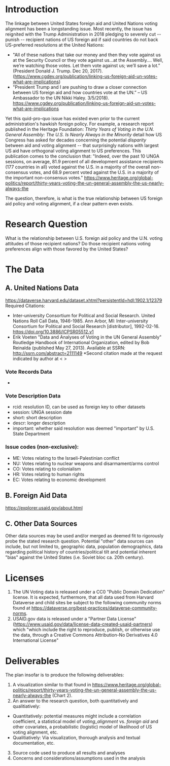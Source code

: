 
# Introduction

The linkage between United States foreign aid and United Nations voting alignment has been a longstanding issue. Most recently, the issue has reignited with the Trump Administration in 2018 pledging to severely cut -- punish -- recipient nations of US foreign aid if said countries do not back US-preferred resolutions at the United Nations: 


- "All of these nations that take our money and then they vote against us at the Security Council or they vote against us…at the Assembly…. Well, we’re watching those votes. Let them vote against us; we’ll save a lot.” (President Donald J. Trump. Dec 20, 2017). (https://www.cgdev.org/publication/linking-us-foreign-aid-un-votes-what-are-implications)
- "President Trump and I are pushing to draw a closer connection between US foreign aid and how countries vote at the UN.” – US Ambassador to the UN Nikki Haley. 3/5/2018). https://www.cgdev.org/publication/linking-us-foreign-aid-un-votes-what-are-implications

Yet this quid-pro-quo issue has existed even prior to the current administration's hawkish foreign policy. For example, a research report published in the Heritage Foundation: *Thirty Years of Voting in the U.N. General Assembly: The U.S. Is Nearly Always in the Minority* detail how US Congress has asked for decades concerning the potential *disparity* between aid and voting alignment -- that surprisingly nations with largest US aid have orthogonal voting alignment to US preferences. This publication comes to the conclusion that: "Indeed, over the past 10 UNGA sessions, on average, 81.9 percent of all development assistance recipients (177 countries in all) voted against the U.S. in a majority of the overall non-consensus votes, and 68.9 percent voted against the U.S. in a majority of the important non-consensus votes."
https://www.heritage.org/global-politics/report/thirty-years-voting-the-un-general-assembly-the-us-nearly-always-the

The question, therefore, is what is the true relationship between US foreign aid policy and voting alignment, if a clear pattern even exists. 

# Research Question
What is the relationship between U.S. foreign aid policy and the U.N. voting attitudes of those recipient nations? Do those recipient nations voting preferences align with those favored by the United States? 


# The Data

## A. United Nations Data 
https://dataverse.harvard.edu/dataset.xhtml?persistentId=hdl:1902.1/12379
Required Citations: 
- Inter-university Consortium for Political and Social Research. United Nations Roll Call Data, 1946-1985. Ann Arbor, MI: Inter-university Consortium for Political and Social Research [distributor], 1992-02-16. https://doi.org/10.3886/ICPSR05512.v1
- Erik Voeten "Data and Analyses of Voting in the UN General Assembly" Routledge Handbook of International Organization, edited by Bob Reinalda (published May 27, 2013). Available at SSRN: http://ssrn.com/abstract=2111149
*Second citation made at the request indicated by author at < >

### Vote Records Data
-  


### Vote Description Data
- rcid: resolution ID, can be used as foreign key to other datasets 
- session: UNGA session date 
- short: short description
- descr: longer description
- important: whether said resolution was deemed "important" by U.S. State Department 

### Issue codes (non-exclusive):
* ME: Votes relating to the Israeli-Palestinian conflict
* NU: Votes relating to nuclear weapons and disarmament/arms control
* CO: Votes relating to colonialism
* HR: Votes relating to human rights
* EC: Votes relating to economic development

## B. Foreign Aid Data 
https://explorer.usaid.gov/about.html

## C. Other Data Sources
Other data sources may be used and/or merged as deemed fit to rigorously probe the stated research question. Potential "other" data sources can include, but not limited to, geographic data, population demographics, data regarding political history of countries/political tilt and potential inherent "bias" against the United States (i.e. Soviet bloc ca. 20th century). 



# Licenses 
1. The UN Voting data is released under a CC0 "Public Domain Dedication" license. It is expected, furthermore, that all data used from Harvard Dataverse and child sites be subject to the following community norms found at https://dataverse.org/best-practices/dataverse-community-norms. 
2. USAID.gov data is released under a "Partner Data License" (https://www.usaid.gov/data/license-data-created-usaid-partners) which "which include the right to reproduce, publish, or otherwise use the data, through a Creative Commons Attribution-No Derivatives 4.0 International License"

# Deliverables 
The plan insofar is to produce the following deliverables: 
1. A visualization similar to that found in https://www.heritage.org/global-politics/report/thirty-years-voting-the-un-general-assembly-the-us-nearly-always-the (Chart 2). 
2. An answer to the research question, both quantitatively and qualitiatively: 
  - Quantitatively: potential measures might include a correlation coefficient, a statistical model of *voting_alignment* vs. *foreign aid* and other covariates, a probabilistic (logistic) model of likelihood of US voting alignment, etc. 
  - Qualitiatively: Via visualization, thorough analysis and textual documentation, etc. 
3. Source code used to produce all results and analyses
4. Concerns and considerations/assumptions used in the analysis 

